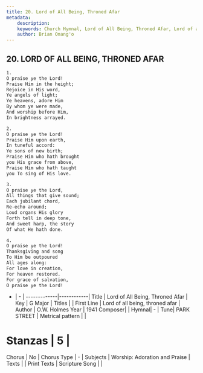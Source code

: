 ```yaml
---
title: 20. Lord of All Being, Throned Afar
metadata:
    description: 
    keywords: Church Hymnal, Lord of All Being, Throned Afar, Lord of all being, throned afar, 
    author: Brian Onang'o
---
```



## 20. LORD OF ALL BEING, THRONED AFAR

```txt
1.
O praise ye the Lord!
Praise Him in the height;
Rejoice in His word,
Ye angels of light;
Ye heavens, adore Him
By whom ye were made,
And worship before Him,
In brightness arrayed.

2.
O praise ye the Lord!
Praise Him upon earth,
In tuneful accord:
Ye sons of new birth;
Praise Him who hath brought
you His grace from above,
Praise Him who hath taught
you To sing of His love.

3.
O praise ye the Lord,
All things that give sound;
Each jubilant chord,
Re-echo around;
Loud organs His glory
Forth tell in deep tone,
And sweet harp, the story
Of what He hath done.

4.
O praise ye the Lord!
Thanksgiving and song
To Him be outpoured
All ages along:
For love in creation,
For heaven restored.
For grace of salvation,
O praise ye the Lord!
```

- |   -  |
-------------|------------|
Title | Lord of All Being, Throned Afar |
Key | G Major |
Titles |  |
First Line | Lord of all being, throned afar |
Author | O.W. Holmes
Year | 1941
Composer|  |
Hymnal|  - |
Tune| PARK STREET |
Metrical pattern | |
# Stanzas | 5 |
Chorus | No |
Chorus Type | - |
Subjects | Worship: Adoration and Praise |
Texts |  |
Print Texts | 
Scripture Song |  |
  
